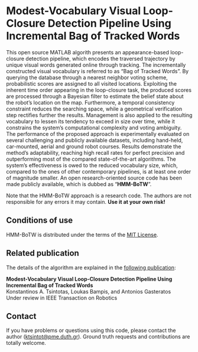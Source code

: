 # Modest-Vocabulary Visual Loop-Closure Detection Pipeline Using Incremental Bag of Tracked Words

This open source MATLAB algorith presents an appearance-based loop-closure detection pipeline, which encodes the traversed trajectory by unique visual words generated online through tracking. The incrementally constructed visual vocabulary is referred to as “Bag of Tracked Words”. By querying the database through a nearest neighbor voting scheme, probabilistic scores are assigned to all visited locations. Exploiting the inherent time order appearing in the loop-closure task, the produced scores are processed through a Bayesian filter
to estimate the belief state about the robot’s location on the map. Furthermore, a temporal consistency constraint reduces the searching space, while a geometrical verification step rectifies further the results. Management is also applied to the resulting vocabulary to lessen its tendency to exceed in size over time, while it constrains the system’s computational complexity and voting ambiguity. The performance of the proposed approach is experimentally evaluated on several challenging and publicly available datasets, including hand-held, car-mounted, aerial and ground robot courses. Results demonstrate the method’s adaptability, reaching high recall rates for perfect precision and outperforming most of the compared state-of-the-art algorithms. The system’s effectiveness is owed to the reduced vocabulary size, which, compared to the ones of other contemporary pipelines, is at least one order of magnitude smaller. An open research-oriented source code has been made publicly available, which is dubbed as “**HMM-BoTW**”.

Note that the HMM-BoTW approach is a research code. The authors are not responsible for any errors it may contain. **Use it at your own risk!**

## Conditions of use
HMM-BoTW is distributed under the terms of the [MIT License](https://github.com/ktsintotas/HMM-BoTW/blob/master/LICENSE).

## Related publication
The details of the algorithm are explained in the [following publication](https://ieeexplore.ieee.org/document/):

**Modest-Vocabulary Visual Loop-Closure Detection Pipeline Using Incremental Bag of Tracked Words<br/>**
Konstantinos A. Tsintotas, Loukas Bampis, and Antonios Gasteratos<br/>
Under review in IEEE Transaction on Robotics 

## Contact
If you have problems or questions using this code, please contact the author (ktsintot@pme.duth.gr). Ground truth requests and contributions are totally welcome.
